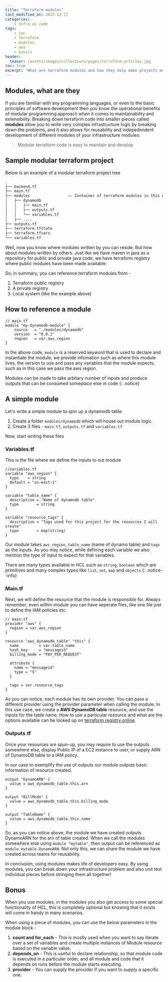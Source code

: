 ```yaml
---
title: "Terraform modules"
last_modified_at: 2023-12-17
categories:
    - Infra as code
tags:
    - iac
    - terraform
    - modules
    - aws
    - basics
header: 
  teaser: /assets/images/collections/pages/terraform-articles.jpg
toc: true
excerpt: "What are terraform modules and how they help make projects modular"
---
```


## Modules, what are they
If you are familiar with any programming languages, or even to the basic principles of software development then you know the operational benefits of modular programming approach when it comes to maintainability and extensibility. Breaking down terraform code into smaller pieces called __modules__ allow you to write very complex infrastructure logic by breaking down the problems, and it also allows for reusability and indepedendent development of different modules of your infrastructure modules.

> Modular terraform code is easy to maintain and develop 

## Sample modular terraform project
Below is an example of a modular terraform project tree
~~~bash
.
├── backend.tf
├── main.tf
├── modules                 <- Container of terraform modules in this example 
│   ├── dynamodb
│   │   ├── main.tf
│   │   ├── outputs.tf
│   │   └── variables.tf
│   ├── ....
├── outputs.tf
├── terraform.tfstate
├── terraform.tfvars
└── variables.tf
~~~

Well, now you know where modules written by you can reside. But how about modules written by others.
Just like we have maven in java as a repository for public and private java code, we have terraform registry where public modules have been made available.

So, in summary, you can reference terraform modules from -
1. Terraform public registry
2. A private registry
3. Local system (like the example above)

## How to reference a module
~~~hcl
// main.tf
module "my-dynamodb-module" {
    source   = "./modules/dynamodb"
    version  = "0.0.1"
    region   = var.aws_region 
}
~~~
In the above code, `module` is a reserved keyword that is used to declare and instantiate the module, we provide infomation such as where this module lives, the version to use and pass any variables that the module expects, such as in this case we pass the aws region.

Modules can be made to take arbitary number of inputs and produce outputs that can be consumed someplace else in code
{: .notice}

## A simple module
Let's write a simple module to spin up a dynamodb table
1. Create a folder `modules/dynamodb` which will house out module logic. 
2. Create 3 files - `main.tf`, `outputs.tf` and `variables.tf`

Now, start writing these files
### Variables.tf
This is the file where we define the inputs to out module
~~~hcl
//variables.tf
variable "aws_region" {
  type    = string
  default = "us-east-1"
}

variable "table_name" {
  description = "Name of dynamodb table"
  type        = string
}

variable "resource_tags" {
  description = "Tags used for this project for the resources I will create"
  type        = map(string)
}
~~~
Our module takes `aws_region`, `table_name` (name of dynamo table) and `tags` as the inputs. As you may notice, while defining each variable we also mention the type of input to expect for that variables. 

There are many types available in HCL such as `string`, `boolean` which are primitives and many complex types like `list`, `set`, `map` and `objects`
{: .notice--info}

### Main.tf
Next, we will define the resource that the module is responsible for. Always remember, even within module you can have seperate files, like one file just to define the IAM policies etc.
~~~hcl
// main.tf
provider "aws" {
  region = var.aws_region
}

resource "aws_dynamodb_table" "this" {
  name         = var.table_name
  hash_key     = "messageid"
  billing_mode = "PAY_PER_REQUEST"

  attribute {
    name = "messageid"
    type = "S"
  }

  tags = var.resource_tags
}
~~~
As you can notice, each module has its own provider. You can pass a different provider using the provider parameter when calling the module.
In this use case, we create a __AWS DynamoDB table__ resource, and use the inputs for the table name. How to use a particular resource and what are the options available can be looked up on [terraform registry online](https://registry.terraform.io/providers/hashicorp/aws/latest/docs/resources/dynamodb_table).

### Outputs.tf
Once your resources are spun-up, you may require to use the outputs somewhere else, display Public IP of a EC2 instance to user, or supply ARN of DynamoDB table to a IAM policy.

In our case to exemplify the use of outputs our module outputs basic information of resource created.
~~~hcl
output "DynamoARN" {
  value = aws_dynamodb_table.this.arn
}

output "BillMode" {
  value = aws_dynamodb_table.this.billing_mode
}

output "TableName" {
  value = aws_dynamodb_table.this.name
}
~~~

So, as you can notice above, the module we have created outputs DynamoARN for the arn of table created. When we call the modules somewhere else using `module "mytable"`, then output can be referenced as `module.mytable.DynamoARN`. Not only this, we can share the module we have created across teams for reusability. 

In conclusion, using modules makes life of developers easy. By using modules, you can break down your infrastructure problem and also unit test individual pieces before stringing them all together!

## Bonus
When you use modules, in the modules you also get access to some special functionality of HCL, this is completely optional but knowing that it exists will come in handy in many scenarios.

When using a piece of modules, you can use the below parameters in the module block - 
1. __count and for_each__ - This is mostly used when you want to say iterate over a set of variables and create multiple instances of Module resource based on the variable value.
2. __depends_on__ - This is useful to declare relationship, so that module code is executed in a particular order, and all module and code that it depends on runs before the module starts executing.
3. __provider__ - You can supply the provider if you want to supply a specific one.